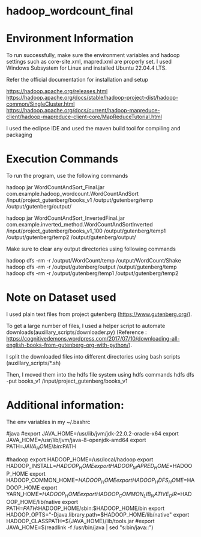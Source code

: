 # hadoop_wordcount_final

# Environment Information

To run successfully, make sure the environment variables and hadoop settings such as core-site.xml, mapred.xml are properly set. I used Windows Subsystem for Linux and installed Ubuntu 22.04.4 LTS.

Refer the official documentation for installation and setup

https://hadoop.apache.org/releases.html
https://hadoop.apache.org/docs/stable/hadoop-project-dist/hadoop-common/SingleCluster.html
https://hadoop.apache.org/docs/current/hadoop-mapreduce-client/hadoop-mapreduce-client-core/MapReduceTutorial.html

I used the eclipse IDE and used the maven build tool for compiling and packaging

# Execution Commands

To run the program, use the following commands

hadoop jar WordCountAndSort_Final.jar com.example.hadoop_wordcount.WordCountAndSort /input/project_gutenberg/books_v1 /output/gutenberg/temp /output/gutenberg/output/

hadoop jar WordCountAndSort_InvertedFinal.jar com.example.inverted_method.WordCountAndSortInverted /input/project_gutenberg/books_v1_100 /output/gutenberg/temp1 /output/gutenberg/temp2 /output/gutenberg/output/

Make sure to clear any output directories using following commands

hadoop dfs -rm -r /output/WordCount/temp /output/WordCount/Shake
hadoop dfs -rm -r /output/gutenberg/output /output/gutenberg/temp
hadoop dfs -rm -r /output/gutenberg/temp1 /output/gutenberg/temp2


# Note on Dataset used

I used plain text files from project gutenberg (https://www.gutenberg.org/). 

To get a large number of files, I used a helper script to automate downloads(auxillary_scripts/downloader.py) (Reference : https://cognitivedemons.wordpress.com/2017/07/10/downloading-all-english-books-from-gutenberg-org-with-python/). 

I split the downloaded files into different directories using bash scripts (auxillary_scripts/*.sh)

Then, I moved them into the hdfs file system using hdfs commands
hdfs dfs -put books_v1 /input/project_gutenberg/books_v1 


# Additional information: 

The env variables in my ~/.bashrc

#java
#export JAVA_HOME=/usr/lib/jvm/jdk-22.0.2-oracle-x64
export JAVA_HOME=/usr/lib/jvm/java-8-openjdk-amd64
export PATH=$JAVA_HOME/bin:$PATH

#hadoop
export HADOOP_HOME=/usr/local/hadoop
export HADOOP_INSTALL=$HADOOP_HOME
export HADOOP_MAPRED_HOME=$HADOOP_HOME
export HADOOP_COMMON_HOME=$HADOOP_HOME
export HADOOP_HDFS_HOME=$HADOOP_HOME
export YARN_HOME=$HADOOP_HOME
export HADOOP_COMMON_LIB_NATIVE_DIR=$HADOOP_HOME/lib/native
export PATH=$PATH:$HADOOP_HOME/sbin:$HADOOP_HOME/bin
export HADOOP_OPTS="-Djava.library.path=$HADOOP_HOME/lib/native"
export HADOOP_CLASSPATH=${JAVA_HOME}/lib/tools.jar
#export JAVA_HOME=$(readlink -f /usr/bin/java | sed "s:bin/java::")
